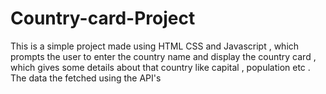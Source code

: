 # Country-card-Project
This is a simple project made using HTML CSS and Javascript , which prompts the user to enter the country name and display the country card , 
which gives some details about that country like capital , population etc . The data the fetched using the API's
